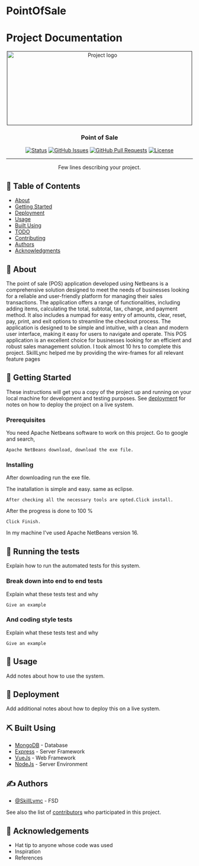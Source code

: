 # PointOfSale

# Project Documentation

<p align="center">
  <a href="" rel="noopener">
 <img width=500px height=200px src="swag.png" alt="Project logo"></a>
</p>


<h3 align="center">Point of Sale</h3>

<div align="center">

  [![Status](https://img.shields.io/badge/status-active-success.svg)]() 
  [![GitHub Issues](https://img.shields.io/github/issues/kylelobo/The-Documentation-Compendium.svg)](https://github.com/kylelobo/The-Documentation-Compendium/issues)
  [![GitHub Pull Requests](https://img.shields.io/github/issues-pr/kylelobo/The-Documentation-Compendium.svg)](https://github.com/kylelobo/The-Documentation-Compendium/pulls)
  [![License](https://img.shields.io/badge/license-MIT-blue.svg)](/LICENSE)

</div>

---

<p align="center"> Few lines describing your project.
    <br> 
</p>

## 📝 Table of Contents
- [About](#about)
- [Getting Started](#getting_started)
- [Deployment](#deployment)
- [Usage](#usage)
- [Built Using](#built_using)
- [TODO](../TODO.md)
- [Contributing](../CONTRIBUTING.md)
- [Authors](#authors)
- [Acknowledgments](#acknowledgement)

## 🧐 About <a name = "about"></a>
The point of sale (POS) application developed using Netbeans is a comprehensive solution designed to meet the needs of businesses looking for a reliable and user-friendly platform for managing their sales transactions. The application offers a range of functionalities, including adding items, calculating the total, subtotal, tax, change, and payment method. It also includes a numpad for easy entry of amounts, clear, reset, pay, print, and exit options to streamline the checkout process. The application is designed to be simple and intuitive, with a clean and modern user interface, making it easy for users to navigate and operate. This POS application is an excellent choice for businesses looking for an efficient and robust sales management solution. I took almost 10 hrs to complete this project. SkillLync helped me by providing the wire-frames for all relevant feature pages

## 🏁 Getting Started <a name = "getting_started"></a>
These instructions will get you a copy of the project up and running on your local machine for development and testing purposes. See [deployment](#deployment) for notes on how to deploy the project on a live system.

### Prerequisites
You need Apache Netbeans software to work on this project.
Go to google and search,

```
Apache NetBeans download, download the exe file.
```

### Installing
After downloading run the exe file.

The inatallation is simple and easy. same as eclipse.

```
After checking all the necessary tools are opted.Click install.
```

After the progress is done to 100
%

```
Click Finish.
```

In my machine I've used Apache NetBeans version 16.

## 🔧 Running the tests <a name = "tests"></a>
Explain how to run the automated tests for this system.

### Break down into end to end tests
Explain what these tests test and why

```
Give an example
```

### And coding style tests
Explain what these tests test and why

```
Give an example
```

## 🎈 Usage <a name="usage"></a>
Add notes about how to use the system.

## 🚀 Deployment <a name = "deployment"></a>
Add additional notes about how to deploy this on a live system.

## ⛏️ Built Using <a name = "built_using"></a>
- [MongoDB](https://www.mongodb.com/) - Database
- [Express](https://expressjs.com/) - Server Framework
- [VueJs](https://vuejs.org/) - Web Framework
- [NodeJs](https://nodejs.org/en/) - Server Environment

## ✍️ Authors <a name = "authors"></a>
- [@SkillLymc](https://github.com/kylelobo) - FSD

See also the list of [contributors](https://github.com/kylelobo/The-Documentation-Compendium/contributors) who participated in this project.

## 🎉 Acknowledgements <a name = "acknowledgement"></a>
- Hat tip to anyone whose code was used
- Inspiration
- References
